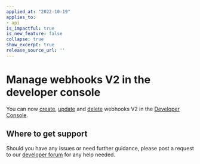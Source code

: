 ```yaml
---
applied_at: "2022-10-19"
applies_to: 
- api
is_impactful: true
is_new_feature: false
collapse: true
show_excerpt: true
release_source_url: ''
---
```


# Manage webhooks V2 in the developer console

You can now [create][1], [update][2] and [delete][3] webhooks V2 in the
[Developer Console][console]. 

## Where to get support

Should you have any issues or need further guidance, please post a request to
our [developer forum][5] for any help needed.

[1]: g://webhooks/v2/create-v2
[2]: g://webhooks/v2/update-v2
[3]: g://webhooks/v2/delete-v2
[4]: https://support.box.com/hc/en-us/sections/360009473734-Box-Partner-Resources
[5]: https://support.box.com/hc/en-us/community/topics/360001932973-Platform-and-Developer-Forum
[console]: https://app.box.com/developers/console